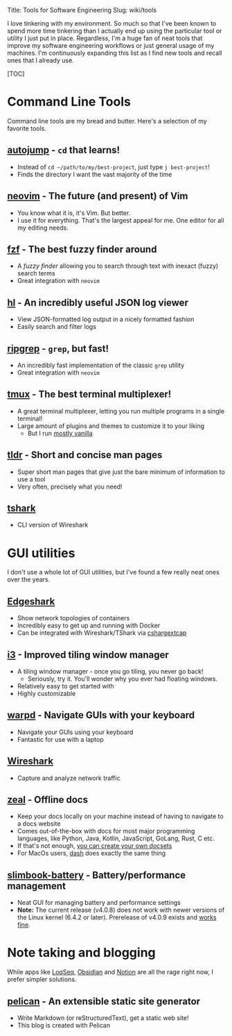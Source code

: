 Title: Tools for Software Engineering
Slug: wiki/tools

I love tinkering with my environment. So much so that I've been known to spend
more time tinkering than I actually end up using the particular tool or utility
I just put in place. Regardless, I'm a huge fan of neat tools that improve my
software engineering workflows or just general usage of my machines. I'm
continuously expanding this list as I find new tools and recall ones that I
already use.

[TOC]

# Command Line Tools
Command line tools are my bread and butter. Here's a selection of my favorite
tools.

## [autojump](https://github.com/wting/autojump) - `cd` that learns!
* Instead of `cd ~/path/to/my/best-project`, just type `j best-project`!
* Finds the directory I want the vast majority of the time

## [neovim](https://neovim.io/) - The future (and present) of Vim
* You know what it is, it's Vim. But better.
* I use it for everything. That's the largest appeal for me. One editor for all
    my editing needs.

## [fzf](https://github.com/junegunn/fzf) - The best fuzzy finder around
* A _fuzzy finder_ allowing you to search through text with inexact (fuzzy) search terms
* Great integration with `neovim`

## [hl](https://github.com/pamburus/hl) - An incredibly useful JSON log viewer
* View JSON-formatted log output in a nicely formatted fashion
* Easily search and filter logs

## [ripgrep](https://github.com/BurntSushi/ripgrep) - `grep`, but fast!
* An incredibly fast implementation of the classic `grep` utility
* Great integration with `neovim`

## [tmux](https://github.com/tmux/tmux) - The best terminal multiplexer!
* A great terminal multiplexer, letting you run multiple programs in a single terminal!
* Large amount of plugins and themes to customize it to your liking
    - But I run [mostly vanilla](https://github.com/slarse/config/blob/main/tmux/tmux.conf)

## [tldr](https://github.com/tldr-pages/tldr) - Short and concise man pages
* Super short man pages that give just the bare minimum of information to use a tool
* Very often, precisely what you need!

## [tshark](https://www.wireshark.org/docs/wsug_html_chunked/AppToolstshark.html)
* CLI version of Wireshark

# GUI utilities
I don't use a whole lot of GUI utilities, but I've found a few really neat ones
over the years.

## [Edgeshark](https://edgeshark.siemens.io/#/)
* Show network topologies of containers
* Incredibly easy to get up and running with Docker
* Can be integrated with Wireshark/TShark via [cshargextcap](https://github.com/siemens/cshargextcap)

## [i3](https://i3wm.org/) - Improved tiling window manager
* A tiling window manager - once you go tiling, you never go back!
    - Seriously, try it. You'll wonder why you ever had floating windows.
* Relatively easy to get started with
* Highly customizable

## [warpd](https://github.com/rvaiya/warpd) - Navigate GUIs with your keyboard
* Navigate your GUIs using your keyboard
* Fantastic for use with a laptop

## [Wireshark](https://www.wireshark.org/)
* Capture and analyze network traffic

## [zeal](https://github.com/zealdocs/zeal) - Offline docs
* Keep your docs locally on your machine instead of having to navigate to a
    docs website
* Comes out-of-the-box with docs for most major programming languages, like
    Python, Java, Kotlin, JavaScript, GoLang, Rust, C etc.
* If that's not enough, [you can create your own docsets](https://github.com/zealdocs/zeal#create-your-own-docsets)
* For MacOs users, [dash](https://kapeli.com/dash) does exactly the same
    thing

## [slimbook-battery](https://github.com/Slimbook-Team/slimbookbattery) - Battery/performance management
- Neat GUI for managing battery and performance settings
- **Note:** The current release (v4.0.8) does not work with newer
  versions of the Linux kernel (6.4.2 or later). Prerelease of  v4.0.9 exists
  and [works fine](https://github.com/Slimbook-Team/slimbookbattery/issues/110).

# Note taking and blogging
While apps like [LoqSeq](https://logseq.com/), [Obsidian](https://obsidian.md/)
and [Notion](https://www.notion.so/) are all the rage right now, I prefer
simpler solutions.

## [pelican](https://getpelican.com/) - An extensible static site generator
- Write Markdown (or reStructuredText), get a static web site!
- This blog is created with Pelican
